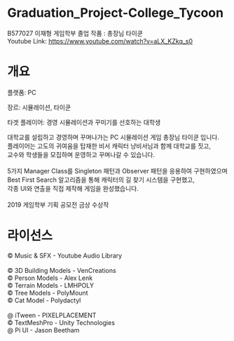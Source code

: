 # Graduation_Project-College_Tycoon
 B577027 이재형 게임학부 졸업 작품 : 총장님 타이쿤\
 Youtube Link: https://www.youtube.com/watch?v=aLX_KZkq_s0

# 개요

플랫폼: PC

장르: 시뮬레이션, 타이쿤

타겟 플레이어: 경영 시뮬레이션과 꾸미기를 선호하는 대학생


대학교를 설립하고 경영하며 꾸며나가는 PC 시뮬레이션 게임 총장님 타이쿤 입니다.\
플레이어는 고도의 귀여움을 탑재한 비서 캐릭터 냥비서님과 함께 대학교를 짓고,\
교수와 학생들을 모집하며 운영하고 꾸며나갈 수 있습니다.
\
\
5가지 Manager Class를 Singleton 패턴과 Observer 패턴을 응용하여 구현하였으며\
Best First Search 알고리즘을 통해 캐릭터의 길 찾기 시스템을 구현했고,\
각종 UI와 연출을 직접 제작해 게임을 완성했습니다.
\
\
2019 게임학부 기획 공모전 금상 수상작


# 라이선스

© Music & SFX - Youtube Audio Library
\
\
© 3D Building Models - VenCreations\
© Person Models - Alex Lenk\
© Terrain Models - LMHPOLY\
© Tree Models - PolyMount\
© Cat Model - Polydactyl
\
\
@ iTween - PIXELPLACEMENT\
© TextMeshPro - Unity Technologies\
@ Pi UI - Jason Beetham

